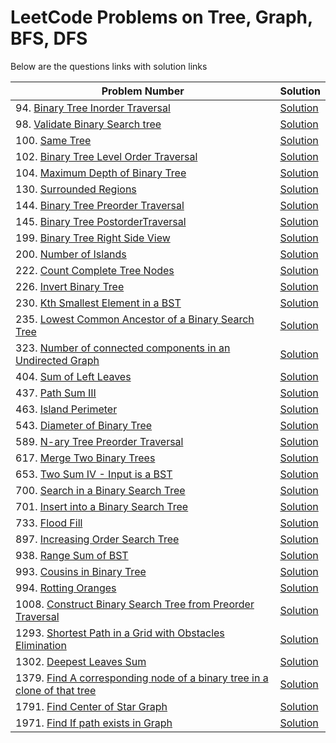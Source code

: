 # LeetCode Problems on Tree, Graph, BFS, DFS
Below are the questions links with solution links


|Problem Number|Solution|
|--------------|--------|
|94. [Binary Tree Inorder Traversal](https://leetcode.com/problems/binary-tree-inorder-traversal)|[Solution](https://github.com/HarshOza36/LeetCode_Problems/blob/main/Tree%2C%20Graph%2C%20BFS%2C%20DFS/P94%20-%20binaryTreeInorderTraversal.py)|
|98. [Validate Binary Search tree](https://leetcode.com/problems/validate-binary-search-tree)|[Solution](https://github.com/HarshOza36/LeetCode_Problems/blob/main/Tree%2C%20Graph%2C%20BFS%2C%20DFS/P98%20-%20validateBinarySearchTree.py)|
|100. [Same Tree](https://leetcode.com/problems/same-tree)|[Solution](https://github.com/HarshOza36/LeetCode_Problems/blob/main/Tree%2C%20Graph%2C%20BFS%2C%20DFS/P100%20-%20sameTree.py)|
|102. [Binary Tree Level Order Traversal](https://leetcode.com/problems/binary-tree-level-order-traversal/)|[Solution](https://github.com/HarshOza36/LeetCode_Problems/blob/main/Tree%2C%20Graph%2C%20BFS%2C%20DFS/P102%20-%20binaryTreeLevelOrderTraversal.py)|
|104. [Maximum Depth of Binary Tree](https://leetcode.com/problems/maximum-depth-of-binary-tree)|[Solution](https://github.com/HarshOza36/LeetCode_Problems/blob/main/Tree%2C%20Graph%2C%20BFS%2C%20DFS/P104%20-%20maxDepthofBinaryTree.py)|
|130. [Surrounded Regions](https://leetcode.com/problems/surrounded-regions/)|[Solution](https://github.com/HarshOza36/LeetCode_Problems/blob/main/Tree%2C%20Graph%2C%20BFS%2C%20DFS/P130%20-%20surroundedRegions.py)|
|144. [Binary Tree Preorder Traversal](https://leetcode.com/problems/binary-tree-preorder-traversal)|[Solution](https://github.com/HarshOza36/LeetCode_Problems/blob/main/Tree%2C%20Graph%2C%20BFS%2C%20DFS/P144%20-%20binaryTreePreorderTraversal.py)|
|145. [Binary Tree PostorderTraversal](https://leetcode.com/problems/binary-tree-postorder-traversal)|[Solution](https://github.com/HarshOza36/LeetCode_Problems/blob/main/Tree%2C%20Graph%2C%20BFS%2C%20DFS/P145%20-%20binaryTreePostorderTraversal.py)|
|199. [Binary Tree Right Side View](https://leetcode.com/problems/binary-tree-right-side-view/)|[Solution]()|
|200. [Number of Islands](https://leetcode.com/problems/number-of-islands/)|[Solution](https://github.com/HarshOza36/LeetCode_Problems/blob/main/Tree%2C%20Graph%2C%20BFS%2C%20DFS/P200%20-%20numberOfIslands.py)|
|222. [Count Complete Tree Nodes](https://leetcode.com/problems/count-complete-tree-nodes/)|[Solution](https://github.com/HarshOza36/LeetCode_Problems/blob/main/Tree%2C%20Graph%2C%20BFS%2C%20DFS/P222%20-%20countCompleteTreeNodes.py)|
|226. [Invert Binary Tree](https://leetcode.com/problems/invert-binary-tree/)|[Solution](https://github.com/HarshOza36/LeetCode_Problems/blob/main/Tree%2C%20Graph%2C%20BFS%2C%20DFS/P226%20-%20invertBinaryTree.py)|
|230. [Kth Smallest Element in a BST](https://leetcode.com/problems/kth-smallest-element-in-a-bst/)|[Solution](https://github.com/HarshOza36/LeetCode_Problems/blob/main/Tree%2C%20Graph%2C%20BFS%2C%20DFS/P230%20-%20kthSmallestElementInaBST.py)|
|235. [Lowest Common Ancestor of a Binary Search Tree](https://leetcode.com/problems/lowest-common-ancestor-of-a-binary-search-tree/)|[Solution](https://github.com/HarshOza36/LeetCode_Problems/blob/main/Tree%2C%20Graph%2C%20BFS%2C%20DFS/P235%20-%20lowestCommonAncestorOfABinarySearchTree.py)|
|323. [Number of connected components in an Undirected Graph](https://leetcode.com/problems/number-of-connected-components-in-an-undirected-graph)|[Solution](https://github.com/HarshOza36/LeetCode_Problems/blob/main/Tree%2C%20Graph%2C%20BFS%2C%20DFS/P323%20-%20numberOfConnectedComponentsInAnUndirectedGraph.py)|
|404. [Sum of Left Leaves](https://leetcode.com/problems/sum-of-left-leaves/)|[Solution](https://github.com/HarshOza36/LeetCode_Problems/blob/main/Tree%2C%20Graph%2C%20BFS%2C%20DFS/P404%20-%20sumOfLeftLeaves.py)|
|437. [Path Sum III](https://leetcode.com/problems/path-sum-iii/)|[Solution](https://github.com/HarshOza36/LeetCode_Problems/blob/main/Tree%2C%20Graph%2C%20BFS%2C%20DFS/P437%20-%20pathSum_III.py)|
|463. [Island Perimeter](https://leetcode.com/problems/island-perimeter/)|[Solution](https://github.com/HarshOza36/LeetCode_Problems/blob/main/Tree%2C%20Graph%2C%20BFS%2C%20DFS/P463%20-%20islandPerimeter.py)|
|543. [Diameter of Binary Tree](https://leetcode.com/problems/diameter-of-binary-tree)|[Solution](https://github.com/HarshOza36/LeetCode_Problems/blob/main/Tree%2C%20Graph%2C%20BFS%2C%20DFS/P543%20-%20diameterOfBinaryTree.py)|
|589. [N-ary Tree Preorder Traversal](https://leetcode.com/problems/n-ary-tree-preorder-traversal/)|[Solution](https://github.com/HarshOza36/LeetCode_Problems/blob/main/Tree%2C%20Graph%2C%20BFS%2C%20DFS/P589%20-%20n_aryTreePreorderTraversal.py)|
|617. [Merge Two Binary Trees](https://leetcode.com/problems/merge-two-binary-trees)|[Solution](https://github.com/HarshOza36/LeetCode_Problems/blob/main/Tree%2C%20Graph%2C%20BFS%2C%20DFS/P617%20-%20mergeTwoBinaryTrees.py)|
|653. [Two Sum IV - Input is a BST](https://leetcode.com/problems/two-sum-iv-input-is-a-bst)|[Solution](https://github.com/HarshOza36/LeetCode_Problems/blob/main/Tree%2C%20Graph%2C%20BFS%2C%20DFS/P653%20-%20TwoSumIV_InputIsBST.py)|
|700. [Search in a Binary Search Tree](https://leetcode.com/problems/search-in-a-binary-search-tree/)|[Solution](https://github.com/HarshOza36/LeetCode_Problems/blob/main/Tree%2C%20Graph%2C%20BFS%2C%20DFS/P700%20-%20SearchInBST.py)|
|701. [Insert into a Binary Search Tree](https://leetcode.com/problems/insert-into-a-binary-search-tree)|[Solution](https://github.com/HarshOza36/LeetCode_Problems/blob/main/Tree%2C%20Graph%2C%20BFS%2C%20DFS/P701%20-%20insertIntoABinarySearchTree.py)|
|733. [Flood Fill](https://leetcode.com/problems/flood-fill)|[Solution](https://github.com/HarshOza36/LeetCode_Problems/blob/main/Tree%2C%20Graph%2C%20BFS%2C%20DFS/P733%20-%20floodFill.py)|
|897. [Increasing Order Search Tree](https://leetcode.com/problems/increasing-order-search-tree)|[Solution](https://github.com/HarshOza36/LeetCode_Problems/blob/main/Tree%2C%20Graph%2C%20BFS%2C%20DFS/P897%20-%20increasingOrderSearchTree.py)|
|938. [Range Sum of BST](https://leetcode.com/problems/range-sum-of-bst)|[Solution](https://github.com/HarshOza36/LeetCode_Problems/blob/main/Tree%2C%20Graph%2C%20BFS%2C%20DFS/P938%20-%20rangeSumOfBST.py)|
|993. [Cousins in Binary Tree](https://leetcode.com/problems/cousins-in-binary-tree/)|[Solution](https://github.com/HarshOza36/LeetCode_Problems/blob/main/Tree%2C%20Graph%2C%20BFS%2C%20DFS/P993%20-%20cousinsInBinaryTree.py)|
|994. [Rotting Oranges](https://leetcode.com/problems/rotting-oranges/)|[Solution](https://github.com/HarshOza36/LeetCode_Problems/blob/main/Tree%2C%20Graph%2C%20BFS%2C%20DFS/P994%20-%20rottingOranges.py)|
|1008. [Construct Binary Search Tree from Preorder Traversal](https://leetcode.com/problems/construct-binary-search-tree-from-preorder-traversal/)|[Solution](https://github.com/HarshOza36/LeetCode_Problems/blob/main/Tree%2C%20Graph%2C%20BFS%2C%20DFS/P1008%20-%20constructBinarySearchTreeFromPreorderTraversal.py)|
|1293. [Shortest Path in a Grid with Obstacles Elimination](https://leetcode.com/problems/shortest-path-in-a-grid-with-obstacles-elimination/)|[Solution](https://github.com/HarshOza36/LeetCode_Problems/blob/main/Tree%2C%20Graph%2C%20BFS%2C%20DFS/P1293%20-%20shortestPathInGridwithObstaclesElimination.py)|
|1302. [Deepest Leaves Sum](https://leetcode.com/problems/deepest-leaves-sum)|[Solution](https://github.com/HarshOza36/LeetCode_Problems/blob/main/Tree%2C%20Graph%2C%20BFS%2C%20DFS/P1302%20-%20deepestLeavesSum.py)|
|1379. [Find A corresponding node of a binary tree in a clone of that tree](https://leetcode.com/problems/find-a-corresponding-node-of-a-binary-tree-in-a-clone-of-that-tree)|[Solution](https://github.com/HarshOza36/LeetCode_Problems/blob/main/Tree%2C%20Graph%2C%20BFS%2C%20DFS/P1379%20-%20findACorrespondingNodeofaBinaryTreeinaCloneofThatTree.py)|
|1791. [Find Center of Star Graph](https://leetcode.com/problems/find-center-of-star-graph)|[Solution](https://github.com/HarshOza36/LeetCode_Problems/blob/main/Tree%2C%20Graph%2C%20BFS%2C%20DFS/P1791%20-%20findCenterOfStarGraph.py)|
|1971. [Find If path exists in Graph](https://leetcode.com/problems/find-if-path-exists-in-graph)|[Solution](https://github.com/HarshOza36/LeetCode_Problems/blob/main/Tree%2C%20Graph%2C%20BFS%2C%20DFS/P1971%20-%20findIfPathExistsInGraph.py)|
